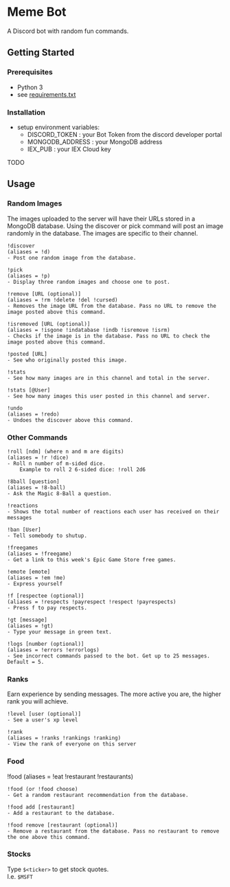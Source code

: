 # Meme Bot

A Discord bot with random fun commands.

## Getting Started

### Prerequisites

- Python 3
- see [requirements.txt](https://github.com/Joelpls/discord-bot/blob/master/requirements.txt)

### Installation

- setup environment variables:
  - DISCORD_TOKEN : your Bot Token from the discord developer portal
  - MONGODB_ADDRESS : your MongoDB address
  - IEX_PUB : your IEX Cloud key

TODO

## Usage

### Random Images

The images uploaded to the server will have their URLs stored in a MongoDB database. 
Using the discover or pick command will post an image randomly in the database. The images are specific to their channel.

```text
!discover 
(aliases = !d)
- Post one random image from the database.

!pick 
(aliases = !p)
- Display three random images and choose one to post.

!remove [URL (optional)] 
(aliases = !rm !delete !del !cursed)
- Removes the image URL from the database. Pass no URL to remove the image posted above this command.

!isremoved [URL (optional)]
(aliases = !isgone !indatabase !indb !isremove !isrm)
- Checks if the image is in the database. Pass no URL to check the image posted above this command.

!posted [URL]
- See who originally posted this image.

!stats
- See how many images are in this channel and total in the server.

!stats [@User]
- See how many images this user posted in this channel and server.

!undo
(aliases = !redo)
- Undoes the discover above this command.
```

### Other Commands

```text
!roll [ndm] (where n and m are digits)
(aliases = !r !dice)
- Roll n number of m-sided dice.
    Example to roll 2 6-sided dice: !roll 2d6

!8ball [question]
(aliases = !8-ball)
- Ask the Magic 8-Ball a question.

!reactions
- Shows the total number of reactions each user has received on their messages

!ban [User]
- Tell somebody to shutup.

!freegames
(aliases = !freegame)
- Get a link to this week's Epic Game Store free games.

!emote [emote]
(aliases = !em !me)
- Express yourself

!f [respectee (optional)]
(aliases = !respects !payrespect !respect !payrespects)
- Press f to pay respects.

!gt [message]
(aliases = !gt)
- Type your message in green text.

!logs [number (optional)]
(aliases = !errors !errorlogs)
- See incorrect commands passed to the bot. Get up to 25 messages. Default = 5.
```
### Ranks
Earn experience by sending messages. The more active you are, the higher rank you will achieve.

```text
!level [user (optional)]
- See a user's xp level

!rank
(aliases = !ranks !rankings !ranking)
- View the rank of everyone on this server
```

### Food

!food (aliases = !eat !restaurant !restaurants)

```text
!food (or !food choose)
- Get a random restaurant recommendation from the database.

!food add [restaurant]
- Add a restaurant to the database.

!food remove [restaurant (optional)]
- Remove a restaurant from the database. Pass no restaurant to remove the one above this command.
```

### Stocks

Type `$<ticker>` to get stock quotes.  
I.e. `$MSFT`